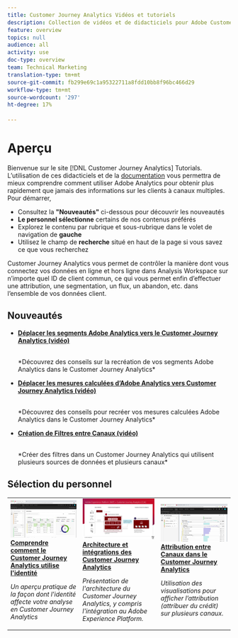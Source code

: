 ```yaml
---
title: Customer Journey Analytics Vidéos et tutoriels
description: Collection de vidéos et de didacticiels pour Adobe Customer Journey Analytics.
feature: overview
topics: null
audience: all
activity: use
doc-type: overview
team: Technical Marketing
translation-type: tm+mt
source-git-commit: fb299e69c1a95322711a8fdd10bb8f96bc466d29
workflow-type: tm+mt
source-wordcount: '297'
ht-degree: 17%

---
```



# Aperçu

Bienvenue sur le site [!DNL Customer Journey Analytics] Tutorials.  L’utilisation de ces didacticiels et de la [documentation](https://docs.adobe.com/content/help/fr-FR/analytics-platform/using/cja-landing.html) vous permettra de mieux comprendre comment utiliser Adobe Analytics pour obtenir plus rapidement que jamais des informations sur les clients à canaux multiples.  Pour démarrer,

* Consultez la **&quot;Nouveautés&quot;** ci-dessous pour découvrir les nouveautés
* **Le personnel sélectionne** certains de nos contenus préférés
* Explorez le contenu par rubrique et sous-rubrique dans le volet de navigation de **gauche**
* Utilisez le champ de **recherche** situé en haut de la page si vous savez ce que vous recherchez

Customer Journey Analytics vous permet de contrôler la manière dont vous connectez vos données en ligne et hors ligne dans Analysis Workspace sur n’importe quel ID de client commun, ce qui vous permet enfin d’effectuer une attribution, une segmentation, un flux, un abandon, etc. dans l’ensemble de vos données client.

## Nouveautés

* **[Déplacer les segments Adobe Analytics vers le Customer Journey Analytics (vidéo)](/help/moving-adobe-analytics-segments-to-customer-journey-analytics.md)**

   <br>
   *Découvrez des conseils sur la recréation de vos segments Adobe Analytics dans le Customer Journey Analytics*

* **[Déplacer les mesures calculées d’Adobe Analytics vers Customer Journey Analytics (vidéo)](/help/moving-your-calculated-metrics-from-adobe-analytics-to-customer-journey-analytics.md)**

   <br>
   *Découvrez des conseils pour recréer vos mesures calculées Adobe Analytics dans le Customer Journey Analytics*

* **[Création de Filtres entre Canaux (vidéo)](/help/creating-cross-channel-filters-in-customer-journey-analytics.md)**

   <br>
   *Créer des filtres dans un Customer Journey Analytics qui utilisent plusieurs sources de données et plusieurs canaux*

## Sélection du personnel

<table>
<tr>
  <td>
    <a href="/help/understanding-how-customer-journey-analytics-uses-identity.md">
      <img alt="Comprendre comment la CJA utilise l’identité" src="assets/30750.jpg" />
    </a>
    <div>
      <a href="/help/understanding-how-customer-journey-analytics-uses-identity.md">
    <strong>Comprendre comment le Customer Journey Analytics utilise l'identité</strong>
    </a>
    </div>
    <p>
    <em>Un aperçu pratique de la façon dont l'identité affecte votre analyse en Customer Journey Analytics</em>
    <p>
  </td>
   <td>
    <a href="/help/architecture-and-integrations-of-cja.md">
      <img alt="Architecture et intégrations des Customer Journey Analytics" src="assets/32483.jpg" />
    </a>
    <div>
      <a href="/help/architecture-and-integrations-of-cja.md">
    <strong>Architecture et intégrations des Customer Journey Analytics</strong>
    </a>
    </div>
    <p>
    <em>Présentation de l'architecture du Customer Journey Analytics, y compris l'intégration au Adobe Experience Platform.</em>
    <p>
  </td>
  <td>
    <a href="/help/cross-channel-attribution-in-customer-journey-analytics.md">
      <img alt="Attribution entre Canaux dans le Customer Journey Analytics" src="assets/31772.jpg" />
    </a>
    <div>
      <a href="/help/cross-channel-attribution-in-customer-journey-analytics.md">
    <strong>Attribution entre Canaux dans le Customer Journey Analytics</strong>
    </a>
    </div>
    <p>
    <em>Utilisation des visualisations pour afficher l’attribution (attribuer du crédit) sur plusieurs canaux.</em>
    <p>
  </td>
</tr>
</table>
